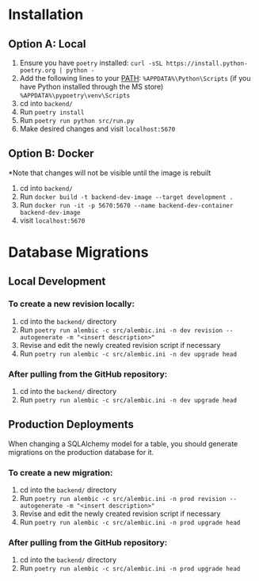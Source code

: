 # Installation

## Option A: Local

1. Ensure you have `poetry` installed: `curl -sSL https://install.python-poetry.org | python -`
2. Add the following lines to your [PATH](https://gist.github.com/nex3/c395b2f8fd4b02068be37c961301caa7):
 `%APPDATA%\Python\Scripts` (if you have Python installed through the MS store)
 `%APPDATA%\pypoetry\venv\Scripts`
3. cd into `backend/`
4. Run `poetry install`
5. Run `poetry run python src/run.py`
6. Make desired changes and visit `localhost:5670`

## Option B: Docker

*Note that changes will not be visible until the image is rebuilt

1. cd into `backend/`
2. Run `docker build -t backend-dev-image --target development .`
3. Run `docker run -it -p 5670:5670 --name backend-dev-container backend-dev-image`
4. visit `localhost:5670`


# Database Migrations

## Local Development 
### To create a new revision locally:
1. cd into the `backend/` directory
2. Run `poetry run alembic -c src/alembic.ini -n dev revision --autogenerate -m "<insert description>"` 
3. Revise and edit the newly created revision script if necessary
4. Run `poetry run alembic -c src/alembic.ini -n dev upgrade head`

### After pulling from the GitHub repository:
1. cd into the `backend/` directory
2. Run `poetry run alembic -c src/alembic.ini -n dev upgrade head`

## Production Deployments
When changing a SQLAlchemy model for a table, you should generate migrations on the production database for it.

### To create a new migration:
1. cd into the `backend/` directory
2. Run `poetry run alembic -c src/alembic.ini -n prod revision --autogenerate -m "<insert description>"` 
3. Revise and edit the newly created revision script if necessary
4. Run `poetry run alembic -c src/alembic.ini -n prod upgrade head`

### After pulling from the GitHub repository:
1. cd into the `backend/` directory
2. Run `poetry run alembic -c src/alembic.ini -n prod upgrade head`